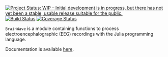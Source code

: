 [![Project Status: WIP – Initial development is in progress, but there has not yet been a stable, usable release suitable for the public.](https://www.repostatus.org/badges/latest/wip.svg)](https://www.repostatus.org/#wip)
[![Build Status](https://travis-ci.org/sam81/BrainWave.jl.svg?branch=master)](https://travis-ci.org/sam81/BrainWave.jl)
[![Coverage Status](https://coveralls.io/repos/github/sam81/BrainWave.jl/badge.svg?branch=master)](https://coveralls.io/github/sam81/BrainWave.jl?branch=master)

`BrainWave` is a module containing functions to process electroencephalographic (EEG) recordings with the Julia programming language. 


Documentation is available [here](http://samcarcagno.altervista.org/BrainWave/index.html).
